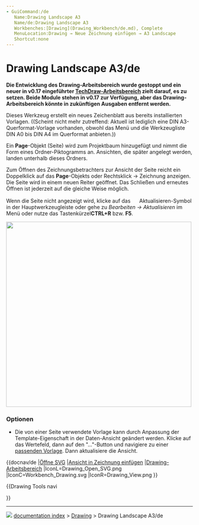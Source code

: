 ```yaml
---
- GuiCommand:/de
   Name:Drawing Landscape A3
   Name/de:Drawing Landscape A3
   Workbenches:[Drawing](Drawing_Workbench/de.md), Complete
   MenuLocation:Drawing → Neue Zeichnung einfügen → A3 Landscape
   Shortcut:none
---
```


# Drawing Landscape A3/de


**Die Entwicklung des Drawing-Arbeitsbereich wurde gestoppt und ein neuer in v0.17 eingeführter [TechDraw-Arbeitsbereich](TechDraw_Workbench/de.md) zielt darauf, es zu setzen. Beide Module stehen in v0.17 zur Verfügung, aber das Drawing-Arbeitsbereich könnte in zukünftigen Ausgaben entfernt werden.**

Dieses Werkzeug erstellt ein neues Zeichenblatt aus bereits installierten Vorlagen. ((Scheint nicht mehr zutreffend: Aktuell ist lediglich eine DIN A3-Querformat-Vorlage vorhanden, obwohl das Menü und die Werkzeugliste DIN A0 bis DIN A4 im Querformat anbieten.))

Ein **Page**-Objekt (Seite) wird zum Projektbaum hinzugefügt und nimmt die Form eines Ordner-Piktogramms an. Ansichten, die später angelegt werden, landen unterhalb dieses Ordners.

Zum Öffnen des Zeichnungsbetrachters zur Ansicht der Seite reicht ein Doppelklick auf das **Page**-Objekts oder Rechtsklick → Zeichnung anzeigen. Die Seite wird in einem neuen Reiter geöffnet. Das Schließen und erneutes Öffnen ist jederzeit auf die gleiche Weise möglich.

Wenn die Seite nicht angezeigt wird, klicke auf das <img alt="" src=images/view-refresh.png  style="width:16px;"> Aktualisieren-Symbol in der Hauptwerkzeugleiste oder gehe zu *Bearbeiten → Aktualisieren* im Menü oder nutze das Tastenkürzel**CTRL+R** bzw. **F5**.

<img alt="" src=images/Drawing_Page.png  style="width:500px;">

### Optionen

-   Die von einer Seite verwendete Vorlage kann durch Anpassung der Template-Eigenschaft in der Daten-Ansicht geändert werden. Klicke auf das Wertefeld, dann auf den \"\...\"-Button und navigiere zu einer [passenden Vorlage](Drawing_templates/de.md). Dann aktualisiere die Ansicht.


{{docnav/de
|[Öffne SVG](Drawing_Open_SVG/de.md)
|[Ansicht in Zeichnung einfügen](Drawing_View/de.md)
|[Drawing-Arbeitsbereich](Drawing_Workbench/de.md)
|IconL=Drawing_Open_SVG.png
|IconC=Workbench_Drawing.svg
|IconR=Drawing_View.png
}}


{{Drawing Tools navi

}}



---
![](images/Right_arrow.png) [documentation index](../README.md) > [Drawing](Drawing_Workbench.md) > Drawing Landscape A3/de
